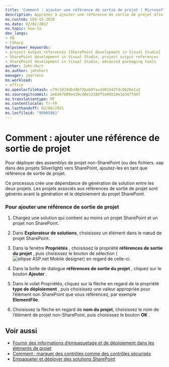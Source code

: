 ```yaml
---
title: 'Comment : ajouter une référence de sortie de projet | Microsoft Docs'
description: Apprenez à ajouter une référence de sortie de projet afin de pouvoir déployer des assemblys de projet non-SharePoint (ou des fichiers. xap dans des projets Silverlight) sur SharePoint.
ms.custom: SEO-VS-2020
ms.date: 02/02/2017
ms.topic: how-to
dev_langs:
- VB
- CSharp
helpviewer_keywords:
- project output references [SharePoint development in Visual Studio]
- SharePoint development in Visual Studio, project output references
- SharePoint development in Visual Studio, advanced packaging tools
author: John-Hart
ms.author: johnhart
manager: jmartens
ms.workload:
- office
ms.openlocfilehash: c79c3d19dbd4b72bab9facdd81542fdc0620e1a2
ms.sourcegitcommit: ae6d47b09a439cd0e13180f5e89510e3e347fd47
ms.translationtype: MT
ms.contentlocale: fr-FR
ms.lasthandoff: 02/08/2021
ms.locfileid: "99965861"
---
```

# <a name="how-to-add-a-project-output-reference"></a>Comment : ajouter une référence de sortie de projet
  Pour déployer des assemblys de projet non-SharePoint (ou des fichiers. xap dans des projets Silverlight) vers SharePoint, ajoutez-les en tant que référence de sortie de projet.

 Ce processus crée une dépendance de génération de solution entre les deux projets. Les projets associés aux références de sortie de projet sont générés avant la génération et le déploiement du projet SharePoint.

### <a name="to-add-a-project-output-reference"></a>Pour ajouter une référence de sortie de projet

1. Chargez une solution qui contient au moins un projet SharePoint et un projet non SharePoint.

2. Dans **Explorateur de solutions**, choisissez un élément dans le nœud de projet SharePoint.

3. Dans la fenêtre **Propriétés** , choisissez la propriété **références de sortie du projet** , puis choisissez le bouton de sélection (![ellipse ASP.net Mobile designer](../sharepoint/media/mwellipsis.gif "Bouton de sélection du concepteur ASP.NET mobile")) en regard de celle-ci.

4. Dans la boîte de dialogue **références de sortie du projet** , cliquez sur le bouton **Ajouter** .

5. Dans le volet Propriétés, cliquez sur la flèche en regard de la propriété **type de déploiement** , puis choisissez une valeur appropriée pour l’élément non SharePoint que vous référencez, par exemple **ElementFile**.

6. Choisissez la flèche en regard de **nom du projet**, choisissez le nom de l’élément de projet non-SharePoint, puis choisissez le bouton **OK** .

## <a name="see-also"></a>Voir aussi
- [Fournir des informations d’empaquetage et de déploiement dans les éléments de projet](../sharepoint/providing-packaging-and-deployment-information-in-project-items.md)
- [Comment : marquer des contrôles comme des contrôles sécurisés](../sharepoint/how-to-mark-controls-as-safe-controls.md)
- [Empaqueter et déployer des solutions SharePoint](../sharepoint/packaging-and-deploying-sharepoint-solutions.md)
